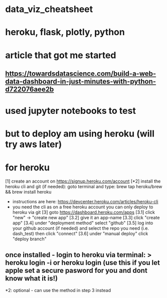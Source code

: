 # data_viz_cheatsheet

# heroku, flask, plotly, python

# article that got me started
## https://towardsdatascience.com/build-a-web-data-dashboard-in-just-minutes-with-python-d722076aee2b

# used jupyter notebooks to test

# but to deploy am using heroku (will try aws later)

# for heroku
[1] create an account on https://signup.heroku.com/account
[*2] install the heroku cli and git (if needed): goto terminal and type: brew tap heroku/brew && brew install heroku
* instructions are here: https://devcenter.heroku.com/articles/heroku-cli
* you need the cli as on a free heroku account you can only deploy to heroku via git
[3] goto https://dashboard.heroku.com/apps
[3.1] click "new" -> "create new app"
[3.2] give it an app-name
[3.3] click "create app"
[3.4] under "deployment method" select "github"
[3.5] log into your github account (if needed) and select the repo you need (i.e. dash_test) then click "connect"
[3.6] under "manual deploy" click "deploy branch"


## once installed - login to heroku via terminal: > heroku login -i or heroku login (use this if you let apple set a secure pasword for you and dont know what it is!)
*2: optional - can use the method in step 3 instead
